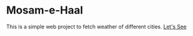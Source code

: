 # Mosam-e-Haal
This is a simple web project to fetch weather of different cities.
[Let's See](https://iamehran.github.io/Mosam-e-Haal/)
